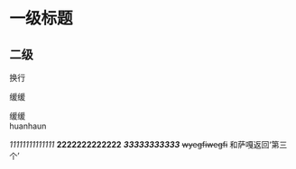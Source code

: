 # 一级标题
## 二级

换行

缓缓

缓缓<br>huanhaun

*11111111111111*
**2222222222222**
***33333333333***
~~wyegfiwegfi~~
和萨嘎返回‘第三个’

